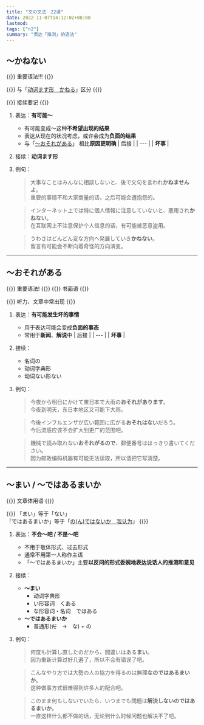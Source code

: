 ```yaml
---
title: "文の文法　22课"
date: 2022-11-07T14:12:02+08:00
lastmod: 
tags: ["n2"]
summary: "表达「推测」的语法"
---
```


## 〜かねない
{{<badge>}}
重要语法!!!
{{</badge>}}

{{<alert>}}
与「[动词ます形　かねる](/n2/18/#かねる)」区分
{{</alert>}}

{{<alert>}}
接续要记
{{</alert>}}

1. 表达：**有可能〜**
    - 有可能变成〜这种**不希望出现的结果**
    - 表达从现在的状况考虑，或许会成为**负面的结果**
    - 与「[〜おそれがある](/n2/22/#おそれがある)」
    相比**原因更明确**
    | 后接 |
    | --- |
    | **坏事** |
2. 接续：**动词ます形**
3. 例句：
    > 大事なことはみんなに相談しないと、後で文句を言われ**かねませんよ**。  
    重要的事情不和大家商量的话，之后可能会遭抱怨的。

    > インターネット上では特に個人情報に注意していないと、悪用され**かねない**。  
    在互联网上不注意保护个人信息的话，有可能被恶意盗用。

    > うわさはどんどん変な方向へ発展していき**かねない**。  
    留言有可能会不断向着奇怪的方向演变。

---
## 〜おそれがある
{{<badge>}}
重要语法!
{{</badge>}}
{{<badge>}}
书面语
{{</badge>}}

{{<alert>}}
听力、文章中常出现
{{</alert>}}

1. 表达：**有可能发生坏的事情**
    - 用于表达可能会变成**负面的事态**
    - 常用于**新闻**、**解说**中
    | 后接 |
    | --- |
    | **坏事** |
2. 接续：
    - 名词の
    - 动词字典形
    - 动词ない形ない
3. 例句：
    > 今夜から明日にかけて東日本で大雨の**おそれがあります**。  
    今夜到明天，东日本地区又可能下大雨。

    > 今後インフルエンザが広い範囲に広がる**おそれはない**だろう。  
    今后流感应该不会扩大到更广的范围吧。

    > 機械で読み取れない**おそれがるので**、郵便番号ははっきり書いてください。  
    因为邮政编码机器有可能无法读取，所以请把它写清楚。

---
## 〜まい / 〜ではあるまいか
{{<badge>}}
文章体用语
{{</badge>}}

{{<alert>}}
「まい」等于「ない」   
「ではあるまいか」等于「[の(ん)ではないか　我认为](/n3/c/#のではないかのではないだろうか)」
{{</alert>}}

1. 表达：**不会〜吧 / 不是〜吧**
    - 不用于敬体形式、过去形式
    - 通常不用第一人称作主语
    - 「〜ではあるまいか」主要**以反问的形式委婉地表达说话人的推测和意见**
2. 接续：
    - **〜まい**
        - 动词字典形
        - い形容词　くある
        - な形容词・名词　ではある
    - **〜ではあるまいか**
        - 普通形(~~だ~~　→　な) + の
3. 例句：
    > 何度も計算し直したのだから、間違いはある**まい**。  
    因为重新计算过好几遍了，所以不会有错误了吧。

    > こんなやり方では大勢の人の協力を得るのは無理**なのではあるまいか**。  
    这种做事方式很难得到许多人的配合吧。

    > このまま何もしないでいたら、いつまでも問題は**解決しないのではあるまいか**。  
    一直这样什么都不做的话，无论到什么时候问题也解决不了吧。